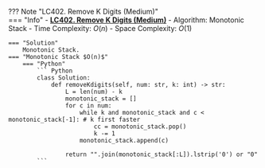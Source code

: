 ??? Note "LC402. Remove K Digits (Medium)"    
    === "Info"
        - **<a href="https://leetcode.cn/problems/remove-k-digits/" target="_blank">LC402. Remove K Digits (Medium)</a>**
        - Algorithm: Monotonic Stack
        - Time Complexity: $O(n)$
        - Space Complexity: $O(1)$

    === "Solution"
        Monotonic Stack.
    === "Monotonic Stack $O(n)$"
        === "Python"
            ``` Python
            class Solution:
                def removeKdigits(self, num: str, k: int) -> str:
                    L = len(num) - k
                    monotonic_stack = []
                    for c in num:
                        while k and monotonic_stack and c < monotonic_stack[-1]: # k first faster
                            cc = monotonic_stack.pop()
                            k -= 1             
                        monotonic_stack.append(c)

                    return "".join(monotonic_stack[:L]).lstrip('0') or "0"                 
            ```